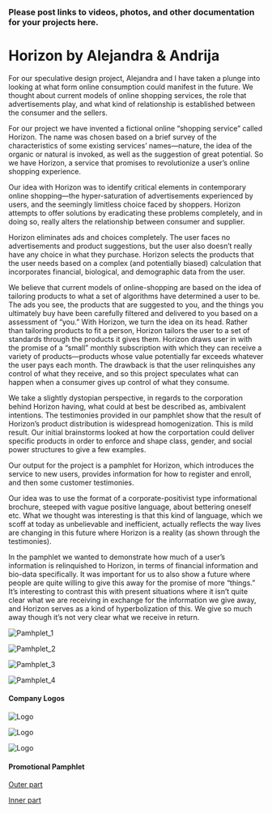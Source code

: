### Please post links to videos, photos, and other documentation for your projects here.

# Horizon by Alejandra & Andrija

For our speculative design project, Alejandra and I have taken a plunge into looking at what form online consumption could manifest in the future. We thought about current models of online shopping services, the role that advertisements play, and what kind of relationship is established between the consumer and the sellers. 

For our project we have invented a fictional online “shopping service” called Horizon. The name was chosen based on a brief survey of the characteristics of some existing services’ names—nature, the idea of the organic or natural is invoked, as well as the suggestion of great potential. So we have Horizon, a service that promises to revolutionize a user’s online shopping experience. 

Our idea with Horizon was to identify critical elements in contemporary online shopping—the hyper-saturation of advertisements experienced by users, and the seemingly limitless choice faced by shoppers. Horizon attempts to offer solutions by eradicating these problems completely, and in doing so, really alters the relationship between consumer and supplier. 

Horizon eliminates ads and choices completely. The user faces no advertisements and product suggestions, but the user also doesn’t really have any choice in what they purchase. Horizon selects the products that the user needs based on a complex (and potentially biased) calculation that incorporates financial, biological, and demographic data from the user. 

We believe that current models of online-shopping are based on the idea of tailoring products to what a set of algorithms have determined a user to be. The ads you see, the products that are suggested to you, and the things you ultimately buy have been carefully filtered and delivered to you based on a assessment of “you.” With Horizon, we turn the idea on its head. Rather than tailoring products to fit a person, Horizon tailors the user to a set of standards through the products it gives them. Horizon draws user in with the promise of a “small” monthly subscription with which they can receive a variety of products—products whose value potentially far exceeds whatever the user pays each month. The drawback is that the user relinquishes any control of what they receive, and so this project speculates what can happen when a consumer gives up control of what they consume.  

We take a slightly dystopian perspective, in regards to the corporation behind Horizon having, what could at best be described as, ambivalent intentions. The testimonies provided in our pamphlet show that the result of Horizon’s product distribution is widespread homogenization. This is mild result. Our initial brainstorms looked at how the corportation could deliver specific products in order to enforce and shape class, gender, and social power structures to give a few examples. 

Our output for the project is a pamphlet for Horizon, which introduces the service to new users, provides information for how to register and enroll, and then some customer testimonies. 

Our idea was to use the format of a corporate-positivist type informational brochure, steeped with vague positive language, about bettering oneself etc. What we thought was interesting is that this kind of language, which we scoff at today as unbelievable and inefficient, actually reflects the way lives are changing in this future where Horizon is a reality (as shown through the testimonies). 

In the pamphlet we wanted to demonstrate how much of a user’s information is relinquished to Horizon, in terms of financial information and bio-data specifically. It was important for us to also show a future where people are quite willing to give this away for the promise of more “things.” It’s interesting to contrast this with present situations where it isn’t quite clear what we are receiving in exchange for the information we give away, and Horizon serves as a kind of hyperbolization of this. We give so much away though it’s not very clear what we receive in return.

![Pamhplet_1](https://imgur.com/zpK1rVi.png)

![Pamhplet_2](https://imgur.com/yrHYNVx)

![Pamhplet_3](https://imgur.com/j5mRxsF)

![Pamhplet_4](https://imgur.com/DOzbLoq)


#### Company Logos

![Logo](https://i.imgur.com/dQqRC1I.png)

![Logo](https://i.imgur.com/0bRhZ0J.png)

![Logo](https://i.imgur.com/ykEOM0K.png)

#### Promotional Pamphlet 
[Outer part](https://drive.google.com/open?id=16Lmm4oCb8TwZ-yd8DX1qPXh9gXdC3CE3)

[Inner part](https://drive.google.com/open?id=1VFw6XyZJyjP3PsHmvy1rphr5i9L9VCtx)

